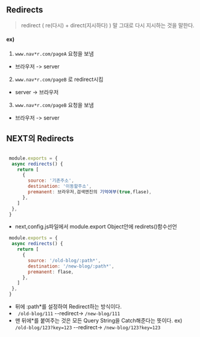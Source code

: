 ## Redirects
> redirect ( re(다시) + direct(지시하다) ) 말 그대로 다시 지시하는 것을 말한다.

#### ex)
1. ```www.nav*r.com/pageA``` 요청을 보냄
  - 브라우저 -> server
2. ```www.nav*r.com/pageB``` 로 redirect시킴
  - server -> 브라우저
3. ```www.nav*r.com/pageB``` 요청을 보냄
  - 브라우저 -> server

## NEXT의 Redirects

```js

 module.exports = {
  async redirects() {
    return [
      {
        source: '기존주소',
        destination: '이동할주소',
        premanent: 브라우저,검색엔진의 기억여부(true,flase),
      },
    ]
  },
 }
```
+ next,config.js파일에서 module.export Object안에 redirets()함수선언

```js
 module.exports = {
  async redirects() {
    return [
      {
        source: '/old-blog/:path*',
        destination: '/new-blog/:path*',
        premanent: flase,
      },
    ]
  },
 }
```
+ 뒤에 :path*를 설정하여 Redirect하는 방식이다.
+ ``` /old-blog/111``` --redirect-> ```/new-blog/111```
+ 맨 뒤에*를 붙여주는 것은 모든 Query String을 Catch해준다는 뜻이다. ex)  ```/old-blog/123?key=123``` --redirect-> ```/new-blog/123?key=123```
